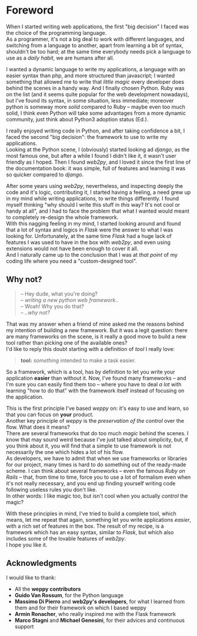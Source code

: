 
Foreword
========

When I started writing web applications, the first "big decision" I faced was the choice of the programming language.   
As a programmer, it's not a big deal to work with different languages, and switching from a language to another, apart from learning a bit of syntax, shouldn't be too hard; at the same time everybody needs pick a language to use as a *daily habit*, we are humans after all.

I wanted a dynamic language to write my applications, a language with an easier syntax than php, and more structured than javascript; I wanted something that allowed me to write that *little magic* every developer does behind the scenes in a handy way. And I finally chosen Python. Ruby was on the list (and it seems quite popular for the web development nowadays), but I've found its syntax, in some situation, less immediate; moreover python is someway more *solid* compared to Ruby – maybe even too much solid, I think even Python will take some advantages from a more dynamic community, just think about Python3 adoption status (Ed.).

I really enjoyed writing code in Python, and after taking confidence a bit, I faced the second "big decision": the framework to use to write my applications.   
Looking at the Python scene, I (obviously) started looking ad *django*, as the most famous one, but after a while I found I didn't like it, it wasn't user friendly as I hoped. Then I found *web2py*, and I loved it since the first line of the documentation book: it was simple, full of features and learning it was so quicker compared to *django*.

After some years using *web2py*, nevertheless, and inspecting deeply the code and it's logic, contributing it, I started having a feeling, a need grew up in my mind while writing applications, to write things differently. I found myself thinking "why should I write this stuff in *this* way? It's not cool or handy at all", and I had to face the problem that what I wanted would meant to completely re-design the whole framework.   
With this nagging feeling in my mind, I started looking around and found that a lot of syntax and logics in *Flask* were the answer to what I was looking for. Unfortunately, at the same time *Flask* had a huge lack of features I was used to have in the box with *web2py*, and even using extensions would not have been enough to cover it all.   
And I naturally came up to the conclusion that I was at *that point* of my coding life where you need a "custom-designed tool".

Why not?
--------

> – Hey dude, what you're doing?   
> – *writing a new python web framework..*   
> – Woah! Why you do that?   
> – *..why not?*

That was my answer when a friend of mine asked me the reasons behind my intention of building a new framework. But it was a legit question: there are many frameworks on the scene, is it really a good move to build a new tool rather than picking one of the available ones?   
I'd like to reply this doubt starting with a definition of *tool* I really love:

> **tool:** *something* intended to make a task easier.

So a framework, which is a tool, has by definition to let you write your application **easier** than without it. Now, I've found many frameworks – and I'm sure you can easily find them too – where you have to deal *a lot* with learning "how to do that" with the framework itself instead of focusing on the application.

This is the first principle I've based *weppy* on: it's easy to use and learn, so that you can focus on **your** product.   
Another key principle of *weppy* is the *preservation of the control* over the flow. What does it means?   
There are several frameworks that do too much *magic* behind the scenes. I know that may sound weird because I've just talked about simplicity, but, if you think about it, you will find that a simple to use framework is not necessarily the one which hides a lot of his flow.   
As developers, we have to admit that when we use frameworks or libraries for our project, many times is hard to do something out of the ready-made scheme. I can think about several frameworks – even the famous *Ruby on Rails* – that, from time to time, force you to use a lot of formalism even when it's not really necessary, and you end up finding yourself writing code following useless rules you don't like.   
In other words: I like magic too, but isn't cool when you actually *control* the magic?

With these principles in mind, I've tried to build a complete tool, which means, let me repeat that again, something let you write applications *easier*, with a rich set of features in the box. The result of my recipe, is a framework which has an easy syntax, similar to *Flask*, but which also includes some of the lovable features of *web2py*.   
I hope you like it.

Acknowledgments
---------------

I would like to thank:

* All the **weppy contributors**
* **Guido Van Rossum**, for the Python language
* **Massimo Di Pierro** and **web2py's developers**, for what I learned from them and for their framework on which I based weppy
* **Armin Ronacher**, who really inspired me with the Flask framework
* **Marco Stagni** and **Michael Genesini**, for their advices and continuous support
